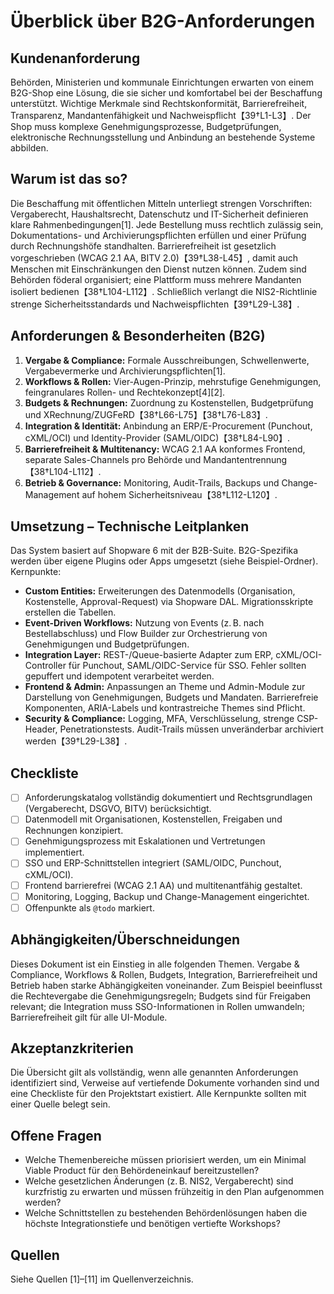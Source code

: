 # Überblick über B2G-Anforderungen

## Kundenanforderung

Behörden, Ministerien und kommunale Einrichtungen erwarten von einem B2G-Shop eine Lösung, die sie sicher und komfortabel bei der Beschaffung unterstützt.  Wichtige Merkmale sind Rechtskonformität, Barrierefreiheit, Transparenz, Mandantenfähigkeit und Nachweispflicht【39†L1-L3】.  Der Shop muss komplexe Genehmigungsprozesse, Budgetprüfungen, elektronische Rechnungsstellung und Anbindung an bestehende Systeme abbilden.

## Warum ist das so?

Die Beschaffung mit öffentlichen Mitteln unterliegt strengen Vorschriften: Vergaberecht, Haushaltsrecht, Datenschutz und IT-Sicherheit definieren klare Rahmenbedingungen[1].  Jede Bestellung muss rechtlich zulässig sein, Dokumentations- und Archivierungspflichten erfüllen und einer Prüfung durch Rechnungshöfe standhalten.  Barrierefreiheit ist gesetzlich vorgeschrieben (WCAG 2.1 AA, BITV 2.0)【39†L38-L45】, damit auch Menschen mit Einschränkungen den Dienst nutzen können.  Zudem sind Behörden föderal organisiert; eine Plattform muss mehrere Mandanten isoliert bedienen【38†L104-L112】.  Schließlich verlangt die NIS2-Richtlinie strenge Sicherheitsstandards und Nachweispflichten【39†L29-L38】.

## Anforderungen & Besonderheiten (B2G)

1. **Vergabe & Compliance:** Formale Ausschreibungen, Schwellenwerte, Vergabevermerke und Archivierungspflichten[1].
2. **Workflows & Rollen:** Vier-Augen-Prinzip, mehrstufige Genehmigungen, feingranulares Rollen- und Rechtekonzept[4][2].
3. **Budgets & Rechnungen:** Zuordnung zu Kostenstellen, Budgetprüfung und XRechnung/ZUGFeRD【38†L66-L75】【38†L76-L83】.
4. **Integration & Identität:** Anbindung an ERP/E-Procurement (Punchout, cXML/OCI) und Identity-Provider (SAML/OIDC)【38†L84-L90】.
5. **Barrierefreiheit & Multitenancy:** WCAG 2.1 AA konformes Frontend, separate Sales-Channels pro Behörde und Mandantentrennung【38†L104-L112】.
6. **Betrieb & Governance:** Monitoring, Audit-Trails, Backups und Change-Management auf hohem Sicherheitsniveau【38†L112-L120】.

## Umsetzung – Technische Leitplanken

Das System basiert auf Shopware 6 mit der B2B-Suite.  B2G-Spezifika werden über eigene Plugins oder Apps umgesetzt (siehe Beispiel-Ordner).  Kernpunkte:

- **Custom Entities:** Erweiterungen des Datenmodells (Organisation, Kostenstelle, Approval-Request) via Shopware DAL.  Migrationsskripte erstellen die Tabellen.
- **Event-Driven Workflows:** Nutzung von Events (z. B. nach Bestellabschluss) und Flow Builder zur Orchestrierung von Genehmigungen und Budgetprüfungen.
- **Integration Layer:** REST-/Queue-basierte Adapter zum ERP, cXML/OCI-Controller für Punchout, SAML/OIDC-Service für SSO.  Fehler sollten gepuffert und idempotent verarbeitet werden.
- **Frontend & Admin:** Anpassungen an Theme und Admin-Module zur Darstellung von Genehmigungen, Budgets und Mandaten.  Barrierefreie Komponenten, ARIA-Labels und kontrastreiche Themes sind Pflicht.
- **Security & Compliance:** Logging, MFA, Verschlüsselung, strenge CSP-Header, Penetrationstests.  Audit-Trails müssen unveränderbar archiviert werden【39†L29-L38】.

## Checkliste

- [ ] Anforderungskatalog vollständig dokumentiert und Rechtsgrundlagen (Vergaberecht, DSGVO, BITV) berücksichtigt.
- [ ] Datenmodell mit Organisationen, Kostenstellen, Freigaben und Rechnungen konzipiert.
- [ ] Genehmigungsprozess mit Eskalationen und Vertretungen implementiert.
- [ ] SSO und ERP-Schnittstellen integriert (SAML/OIDC, Punchout, cXML/OCI).
- [ ] Frontend barrierefrei (WCAG 2.1 AA) und multitenantfähig gestaltet.
- [ ] Monitoring, Logging, Backup und Change-Management eingerichtet.
- [ ] Offenpunkte als `@todo` markiert.

## Abhängigkeiten/Überschneidungen

Dieses Dokument ist ein Einstieg in alle folgenden Themen.  Vergabe & Compliance, Workflows & Rollen, Budgets, Integration, Barrierefreiheit und Betrieb haben starke Abhängigkeiten voneinander.  Zum Beispiel beeinflusst die Rechtevergabe die Genehmigungsregeln; Budgets sind für Freigaben relevant; die Integration muss SSO-Informationen in Rollen umwandeln; Barrierefreiheit gilt für alle UI-Module.

## Akzeptanzkriterien

Die Übersicht gilt als vollständig, wenn alle genannten Anforderungen identifiziert sind, Verweise auf vertiefende Dokumente vorhanden sind und eine Checkliste für den Projektstart existiert.  Alle Kernpunkte sollten mit einer Quelle belegt sein.

## Offene Fragen

- Welche Themenbereiche müssen priorisiert werden, um ein Minimal Viable Product für den Behördeneinkauf bereitzustellen?
- Welche gesetzlichen Änderungen (z. B. NIS2, Vergaberecht) sind kurzfristig zu erwarten und müssen frühzeitig in den Plan aufgenommen werden?
- Welche Schnittstellen zu bestehenden Behördenlösungen haben die höchste Integrationstiefe und benötigen vertiefte Workshops?

## Quellen

Siehe Quellen [1]–[11] im Quellenverzeichnis.
